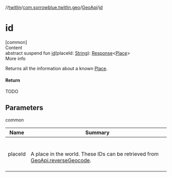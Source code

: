 //[twitlin](../../index.md)/[com.sorrowblue.twitlin.geo](../index.md)/[GeoApi](index.md)/[id](id.md)



# id  
[common]  
Content  
abstract suspend fun [id](id.md)(placeId: [String](https://kotlinlang.org/api/latest/jvm/stdlib/kotlin/-string/index.html)): [Response](../../com.sorrowblue.twitlin.client/-response/index.md)<[Place](../../com.sorrowblue.twitlin.objects/-place/index.md)>  
More info  


Returns all the information about a known [Place](../../com.sorrowblue.twitlin.objects/-place/index.md).



#### Return  


TODO



## Parameters  
  
common  
  
|  Name|  Summary| 
|---|---|
| <a name="com.sorrowblue.twitlin.geo/GeoApi/id/#kotlin.String/PointingToDeclaration/"></a>placeId| <a name="com.sorrowblue.twitlin.geo/GeoApi/id/#kotlin.String/PointingToDeclaration/"></a><br><br>A place in the world. These IDs can be retrieved from [GeoApi.reverseGeocode](reverse-geocode.md).<br><br>
  
  




